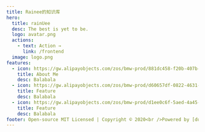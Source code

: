 ```yaml
---
title: Rainee的知识库
hero:
  title: rainUee
  desc: The best is yet to be.
  logo: avatar.png
  actions:
    - text: Action →
      link: /frontend
  image: logo.png
features:
  - icon: https://gw.alipayobjects.com/zos/bmw-prod/881dc458-f20b-407b-947a-95104b5ec82b/k79dm8ih_w144_h144.png
    title: About Me
    desc: Balabala
  - icon: https://gw.alipayobjects.com/zos/bmw-prod/d60657df-0822-4631-9d7c-e7a869c2f21c/k79dmz3q_w126_h126.png
    title: Feature
    desc: Balabala
  - icon: https://gw.alipayobjects.com/zos/bmw-prod/d1ee0c6f-5aed-4a45-a507-339a4bfe076c/k7bjsocq_w144_h144.png
    title: Feature
    desc: Balabala
footer: Open-source MIT Licensed | Copyright © 2020<br />Powered by [dumi](https://d.umijs.org)
---
```


